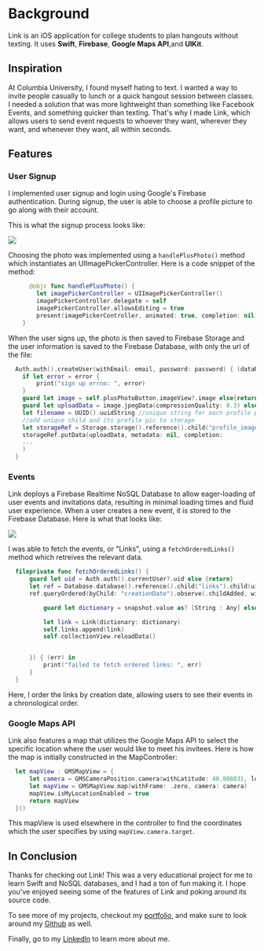 # Background
Link is an iOS application for college students to plan hangouts without texting. It uses **Swift**, **Firebase**, **Google Maps API**,and **UIKit**.

## Inspiration
At Columbia University, I found myself hating to text. I wanted a way to invite people casually to lunch or a quick hangout session between classes. I needed a solution that was more lightweight than something like Facebook Events, and something quicker than texting. That's why I made Link, which allows users to send event requests to whoever they want, wherever they want, and whenever they want, all within seconds. 

## Features

### User Signup

I implemented user signup and login using Google's Firebase authentication. During signup, the user is able to choose a profile picture to go along with their account.

This is what the signup process looks like:

![](link_signup_demo.gif)


Choosing the photo was implemented using a `handlePlusPhoto()` method which instantiates an UIImagePickerController. Here is a code snippet of the method:

```Swift 
      @objc func handlePlusPhoto() {
        let imagePickerController = UIImagePickerController()
        imagePickerController.delegate = self
        imagePickerController.allowsEditing = true
        present(imagePickerController, animated: true, completion: nil)
    }
```

When the user signs up, the photo is then saved to Firebase Storage and the user information is saved to the Firebase Database, with only the url of the file:

```Swift
  Auth.auth().createUser(withEmail: email, password: password) { (dataResult, error) in
    if let error = error {
        print("sign up errno: ", error)
    }
    guard let image = self.plusPhotoButton.imageView?.image else{return}
    guard let uploadData = image.jpegData(compressionQuality: 0.3) else {return}
    let filename = UUID().uuidString //unique string for each profile pic
    //add unique child and its profile pic to storage
    let storageRef = Storage.storage().reference().child("profile_images").child(filename)
    storageRef.putData(uploadData, metadata: nil, completion:
    ...
    )
  }
```


### Events

Link deploys a Firebase Realtime NoSQL Database to allow eager-loading of user events and invitations data, resulting in minimal loading times and fluid user experience. When a user creates a new event, it is stored to the Firebase Database. Here is what that looks like:

![](link_event_create_demo.gif)

I was able to fetch the events, or "Links", using a `fetchOrderedLinks()` method which retreives the relevant data.

```Swift
  fileprivate func fetchOrderedLinks() {
      guard let uid = Auth.auth().currentUser?.uid else {return}
      let ref = Database.database().reference().child("links").child(uid)
      ref.queryOrdered(byChild: "creationDate").observe(.childAdded, with: { (snapshot) in

          guard let dictionary = snapshot.value as? [String : Any] else {return}

          let link = Link(dictionary: dictionary)
          self.links.append(link)
          self.collectionView.reloadData()


      }) { (err) in
          print("failed to fetch ordered links: ", err)
      }
  }
```

 Here, I order the links by creation date, allowing users to see their events in a chronological order.
 
### Google Maps API

Link also features a map that utilizes the Google Maps API to select the specific location where the user would like to meet his invitees. Here is how the map is initially constructed in the MapController:

```Swift
  let mapView : GMSMapView = {
      let camera = GMSCameraPosition.camera(withLatitude: 40.808031, longitude: -73.963753, zoom: 12)
      let mapView = GMSMapView.map(withFrame: .zero, camera: camera)
      mapView.isMyLocationEnabled = true
      return mapView
  }()
```

This mapView is used elsewhere in the controller to find the coordinates which the user specifies by using `mapView.camera.target`. 

## In Conclusion

Thanks for checking out Link! This was a very educational project for me to learn Swift and NoSQL databases, and I had a ton of fun making it. I hope you've enjoyed seeing some of the features of Link and poking around its source code.

To see more of my projects, checkout my [portfolio](https://jc4883.github.io/), and make sure to look around my [Github](https://github.com/jc4883) as well.

Finally, go to my [LinkedIn](https://www.linkedin.com/in/peterchoi24/) to learn more about me.
